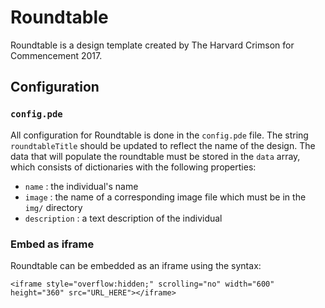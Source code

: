 # Roundtable

Roundtable is a design template created by The Harvard Crimson
for Commencement 2017.

## Configuration

### `config.pde`

All configuration for Roundtable is done in the `config.pde` file.
The string `roundtableTitle` should be updated to reflect the name of the
design. The data that will populate the roundtable must be stored in the
`data` array, which consists of dictionaries with the following properties:

- `name` : the individual's name
- `image` : the name of a corresponding image file which must be in the `img/` directory
- `description` : a text description of the individual

### Embed as iframe

Roundtable can be embedded as an iframe using the syntax:

```
<iframe style="overflow:hidden;" scrolling="no" width="600" height="360" src="URL_HERE"></iframe>
```
